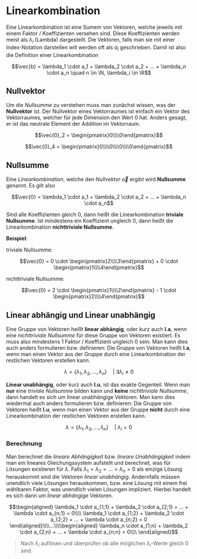 # Linearkombination

Eine Linearkombination ist eine Sumem von Vektoren, welche jeweils mit einem Faktor / Koeffizienten versehen sind. Diese Koeffizienten werden meist als $\lambda_i$ (Lambda) dargestellt. Die Vektoren, falls man sie mit einer Index-Notation darstellen will werden oft als $a_i$ geschrieben. Damit ist also die Definition einer Linearkombination

$$\vec{b} = \lambda_1 \cdot a_1 + \lambda_2 \cdot a_2 + ... + \lambda_n \cdot a_n \quad n \in \N, \lambda_i \in \R$$

## Nullvektor

Um die *Nullsumme* zu verstehen muss man zunächst wissen, was der **Nullvektor** ist. Der Nullvektor eines Vektorraumes ist einfach ein Vektor des Vektorraumes, welcher für jede Dimension den Wert 0 hat. Anders gesagt, er ist das neutrale Element der Addition im Vektorraum.

$$\vec{0}_2 = \begin{pmatrix}0\\\\0\end{pmatrix}$$

$$\vec{0}_4 = \begin{pmatrix}0\\\\0\\\\0\\\\0\end{pmatrix}$$

## Nullsumme

Eine *Linearkombination*, welche den *Nullvektor* $\vec{o}$ ergibt wird **Nullsumme** genannt. Es gilt also

$$\vec{0} = \lambda_1 \cdot a_1 + \lambda_2 \cdot a_2 + ... + \lambda_n \cdot a_n$$

Sind alle Koeffizienten gleich 0, dann heißt die Linearkombination **triviale Nullsumme**. Ist mindestens ein Koeffizient ungleich 0, dann heißt die Linearkombination **nichttriviale Nullsumme**.

**Beispiel**:

triviale Nullsumme:

$$\vec{0} = 0 \cdot \begin{pmatrix}2\\\\3\end{pmatrix} + 0 \cdot \begin{pmatrix}1\\\\4\end{pmatrix}$$

nichttriviale Nullsumme:

$$\vec{0} = 2 \cdot \begin{pmatrix}1\\\\2\end{pmatrix} - 1 \cdot \begin{pmatrix}2\\\\4\end{pmatrix}$$

## Linear abhängig und Linear unabhängig

Eine Gruppe von Vektoren heißt **linear abhängig**, oder kurz auch **l.a**, wenn eine *nichttriviale Nullsumme* für diese Gruppe von Vektoren existiert. Es muss also mindestens 1 Faktor / Koeffizient ungleich 0 sein. 
Man kann dies auch anders formulieren bzw. definieren: Die Gruppe von Vektoren heißt **l.a**, wenn man einen Vektor aus der Gruppe durch eine Linearkombination der restlichen Vektoren erstellen kann. 

$$\lambda = \{ \lambda_1, \lambda_2, ..., \lambda_n \} \quad \vert \; \exists \lambda_i \neq 0$$

**Linear unabhängig**, oder kurz auch **l.u**, ist das exakte Gegenteil. Wenn man **nur** eine *triviale Nullsumme* bilden kann und **keine** *nichttriviale Nullsumme*, dann handelt es sich um linear unabhängige Vektoren. 
Man kann dies wiedermal auch anders formulieren bzw. definieren: Die Gruppe von Vektoren heißt **l.u**, wenn man einen Vektor aus der Gruppe **nicht** durch eine Linearkombination der restlichen Vektoren erstellen kann.

$$\lambda = \{ \lambda_1, \lambda_2, ..., \lambda_n \} \quad \vert \; \lambda_i = 0$$

### Berechnung

Man berechnet die *lineare Abhängigkeit* bzw. *lineare Unabhängigkeit* indem man ein lineares Gleichungssystem aufstellt und berechnet, was für Lösungen existieren für $\lambda$. Falls $\lambda_1 = \lambda_2 = ... = \lambda_n = 0$ als einzige Lösung herauskommt sind die Vektoren *linear unabhängig*. Andernfalls müssen unendlich viele Lösungen herauskommen, bzw. eine Lösung mit einem frei wählbaren Faktor, was unendlich vielen Lösungen impliziert. Hierbei handelt es sich dann um *linear abhängige* Vektoren.

$$\begin{aligned}
\lambda_1 \cdot a_{1;1} + \lambda_2 \cdot a_{2;1} + ... + \lambda \cdot a_{n;1} = 0\\\\
\lambda_1 \cdot a_{1;2} + \lambda_2 \cdot a_{2;2} + ... + \lambda \cdot a_{n;2} = 0
\end{aligned}\\\\...\\\\\begin{aligned}
\lambda_n \cdot a_{1;n} + \lambda_2 \cdot a_{2;n} + ... + \lambda \cdot a_{n;n} = 0\\\\
\end{aligned}$$

> Nach $\lambda_i$ auflösen und überprüfen ob alle möglichen $\lambda_i$-Werte gleich 0 sind. 